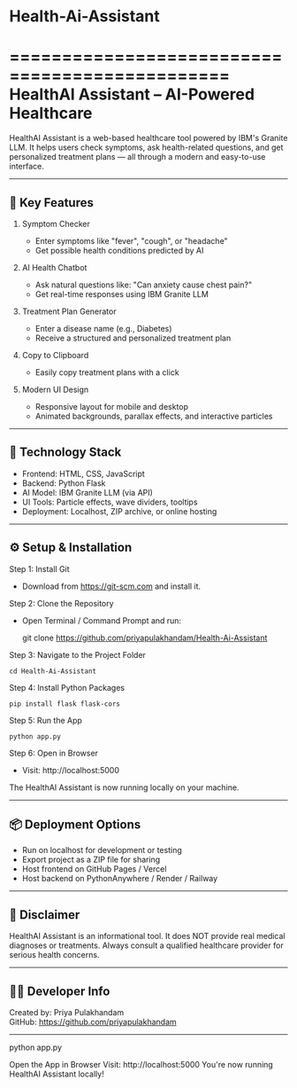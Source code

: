 # Health-Ai-Assistant

===============================================
   HealthAI Assistant – AI-Powered Healthcare
===============================================

HealthAI Assistant is a web-based healthcare tool powered by IBM's Granite LLM. It helps users check symptoms, ask health-related questions, and get personalized treatment plans — all through a modern and easy-to-use interface.

-----------------------------------------------
🔹 Key Features
-----------------------------------------------

1. Symptom Checker
   - Enter symptoms like "fever", "cough", or "headache"
   - Get possible health conditions predicted by AI

2. AI Health Chatbot
   - Ask natural questions like:
     "Can anxiety cause chest pain?"
   - Get real-time responses using IBM Granite LLM

3. Treatment Plan Generator
   - Enter a disease name (e.g., Diabetes)
   - Receive a structured and personalized treatment plan

4. Copy to Clipboard
   - Easily copy treatment plans with a click

5. Modern UI Design
   - Responsive layout for mobile and desktop
   - Animated backgrounds, parallax effects, and interactive particles

-----------------------------------------------
🔧 Technology Stack
-----------------------------------------------

- Frontend: HTML, CSS, JavaScript
- Backend: Python Flask
- AI Model: IBM Granite LLM (via API)
- UI Tools: Particle effects, wave dividers, tooltips
- Deployment: Localhost, ZIP archive, or online hosting

-----------------------------------------------
⚙️ Setup & Installation
-----------------------------------------------

Step 1: Install Git
- Download from https://git-scm.com and install it.

Step 2: Clone the Repository
- Open Terminal / Command Prompt and run:

    git clone https://github.com/priyapulakhandam/Health-Ai-Assistant

Step 3: Navigate to the Project Folder

    cd Health-Ai-Assistant

Step 4: Install Python Packages

    pip install flask flask-cors

Step 5: Run the App

    python app.py

Step 6: Open in Browser
- Visit: http://localhost:5000

The HealthAI Assistant is now running locally on your machine.

-----------------------------------------------
📦 Deployment Options
-----------------------------------------------

- Run on localhost for development or testing
- Export project as a ZIP file for sharing
- Host frontend on GitHub Pages / Vercel
- Host backend on PythonAnywhere / Render / Railway

-----------------------------------------------
📢 Disclaimer
-----------------------------------------------

HealthAI Assistant is an informational tool. It does NOT provide real medical diagnoses or treatments. Always consult a qualified healthcare provider for serious health concerns.

-----------------------------------------------
👩‍💻 Developer Info
-----------------------------------------------

Created by: Priya Pulakhandam  
GitHub: https://github.com/priyapulakhandam

-----------------------------------------------


python app.py

Open the App in Browser Visit:
http://localhost:5000 You're now running HealthAI Assistant locally!


